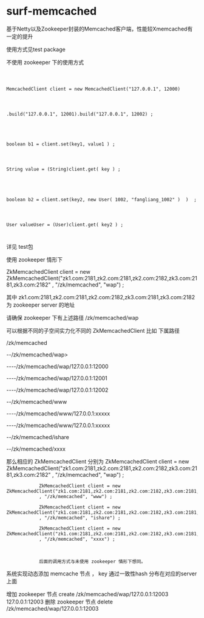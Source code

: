 surf-memcached
==============

基于Netty以及Zookeeper封装的Memcached客户端，性能较Xmemcached有一定的提升


使用方式见test package

不使用 zookeeper 下的使用方式 
<code>
<p>
MemcachedClient client = new MemcachedClient("127.0.0.1", 12000)
</P>
<p>
.build("127.0.0.1", 12001).build("127.0.0.1", 12002) ;
</p>
</code>
<code>
<p>
boolean b1 = client.set(key1, value1 ) ;
</p>
<p>
String value = (String)client.get( key ) ;
</p>
</code>
<code>
<p>
boolean b2 = client.set(key2, new User( 1002, "fangliang_1002" )  )  ;
</p>
<p>
User valueUser = (User)client.get( key2 ) ;
</p>
</code>
<p>
详见 test包
</P>
使用 zookeeper 情形下 
<p>
 ZkMemcachedClient client = new ZkMemcachedClient("zk1.com:2181,zk2.com:2181,zk2.com:2182,zk3.com:2181,zk3.com:2182"
				, "/zk/memcached", "wap") ; 
</P>				
其中  zk1.com:2181,zk2.com:2181,zk2.com:2182,zk3.com:2181,zk3.com:2182 为 zookeeper server 的地址 

请确保 zookeeper 下有上述路径 /zk/memcached/wap

可以根据不同的子空间实力化不同的 ZkMemcachedClient 比如 下属路径</br>
<p>/zk/memcached</p>
<p>--/zk/memcached/wap></p>
<p>----/zk/memcached/wap/127.0.0.1:12000<br></p>
<p>----/zk/memcached/wap/127.0.0.1:12001<br></p>
<p>----/zk/memcached/wap/127.0.0.1:12002<br></p>
<p>--/zk/memcached/www<br></p>
<p>----/zk/memcached/www/127.0.0.1:xxxxx<br></p>
<p>----/zk/memcached/www/127.0.0.1:xxxxx<br></p>
<p>--/zk/memcached/ishare<br></p>
<p>--/zk/memcached/xxxx<br></p>
那么相应的  ZkMemcachedClient 分别为 ZkMemcachedClient client = new ZkMemcachedClient("zk1.com:2181,zk2.com:2181,zk2.com:2182,zk3.com:2181,zk3.com:2182"
				, "/zk/memcached", "wap") ;  
				
				ZkMemcachedClient client = new ZkMemcachedClient("zk1.com:2181,zk2.com:2181,zk2.com:2182,zk3.com:2181,zk3.com:2182"
				, "/zk/memcached", "www") ;
				
				ZkMemcachedClient client = new ZkMemcachedClient("zk1.com:2181,zk2.com:2181,zk2.com:2182,zk3.com:2181,zk3.com:2182"
				, "/zk/memcached", "ishare") ;
				
				ZkMemcachedClient client = new ZkMemcachedClient("zk1.com:2181,zk2.com:2181,zk2.com:2182,zk3.com:2181,zk3.com:2182"
				, "/zk/memcached", "xxxx") ;
				
				
				
				后面的调用方式与未使用 zookeeper 情形下想同。
				

系统实现动态添加 memcache 节点 ， key 通过一致性hash 分布在对应的server 上面 


增加 zookeeper 节点 
  create /zk/memcached/wap/127.0.0.1:12003 127.0.0.1:12003
删除 zookeeper 节点
  delete /zk/memcached/wap/127.0.0.1:12003 


            















